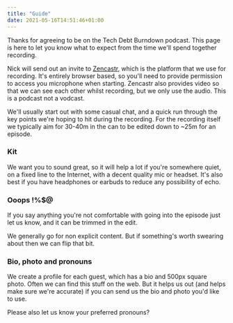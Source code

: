 ```yaml
---
title: "Guide"
date: 2021-05-16T14:51:46+01:00
---
```


Thanks for agreeing to be on the Tech Debt Burndown podcast. This page is here
to let you know what to expect from the time we'll spend together recording.

Nick will send out an invite to [Zencastr](https://zencastr.com/), which is the
platform that we use for recording. It's entirely browser based, so you'll need
to provide permission to access you microphone when starting. Zencastr also
provides video so that we can see each other whilst recording, but we only use
the audio. This is a podcast not a vodcast.

We'll usually start out with some casual chat, and a quick run through the key
points we're hoping to hit during the recording. For the recording itself we
typically aim for 30-40m in the can to be edited down to ~25m for an episode.

### Kit

We want you to sound great, so it will help a lot if you're somewhere quiet,
on a fixed line to the Internet, with a decent quality mic or headset. It's
also best if you have headphones or earbuds to reduce any possibility of echo.

### Ooops !%$@

If you say anything you're not comfortable with going into the episode just
let us know, and it can be trimmed in the edit.

We generally go for non explicit content. But if something's worth swearing
about then we can flip that bit.

### Bio, photo and pronouns

We create a profile for each guest, which has a bio and 500px square photo.
Often we can find this stuff on the web. But it helps us out (and helps make
sure we're accurate) if you can send us the bio and photo you'd like to use.

Please also let us know your preferred pronouns?